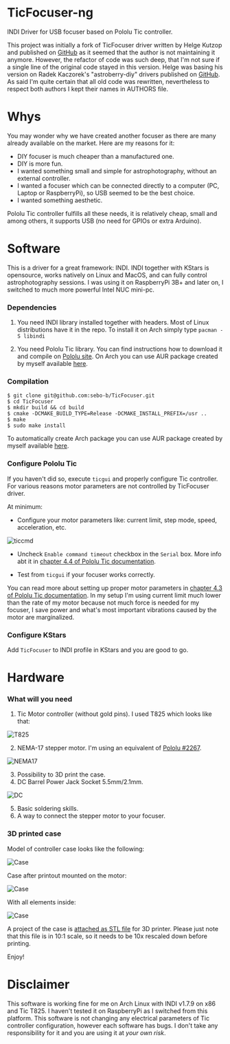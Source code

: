 # TicFocuser-ng
INDI Driver for USB focuser based on Pololu Tic controller.

This project was initially a fork of TicFocuser driver written by Helge Kutzop and published on [GitHub](https://github.com/HelgeMK/TicFocuser) as it seemed that the author is not maintaining it anymore. However, the refactor of code was such deep, that I'm not sure if a single line of the original code stayed in this version. Helge was basing his version on Radek Kaczorek's "astroberry-diy" drivers published on [GitHub](https://github.com/rkaczorek/astroberry-diy). As said I'm quite certain that all old code was rewritten, nevertheless to respect both authors I kept their names in AUTHORS file.

# Whys

You may wonder why we have created another focuser as there are many already available on the market. Here are my reasons for it:
* DIY focuser is much cheaper than a manufactured one.
* DIY is more fun.
* I wanted something small and simple for astrophotography, without an external controller.
* I wanted a focuser which can be connected directly to a computer (PC, Laptop or RaspberryPi), so USB seemed to be the best choice.
* I wanted something aesthetic.

Pololu Tic controller fulfills all these needs, it is relatively cheap, small and among others, it supports USB (no need for GPIOs or extra Arduino).

# Software

This is a driver for a great framework: INDI. INDI together with KStars is opensource, works natively on Linux and MacOS, and can fully control astrophotography sessions. I was using it on RaspberryPi 3B+ and later on, I switched to much more powerful Intel NUC mini-pc. 

### Dependencies

1. You need INDI library installed together with headers. Most of Linux distributions have it in the repo. To install it on Arch simply type `pacman -S libindi`

2. You need Pololu Tic library. You can find instructions how to download it and compile on [Pololu site](https://www.pololu.com/docs/0J71). On Arch you can use AUR package created by myself available [here](https://aur.archlinux.org/packages/pololu-tic-software/).

### Compilation

```
$ git clone git@github.com:sebo-b/TicFocuser.git
$ cd TicFocuser
$ mkdir build && cd build
$ cmake -DCMAKE_BUILD_TYPE=Release -DCMAKE_INSTALL_PREFIX=/usr ..
$ make
$ sudo make install
```
To automatically create Arch package you can use AUR package created by myself available [here](https://aur.archlinux.org/packages/libindi-ticfocuser/).

### Configure Pololu Tic

If you haven't did so, execute `ticgui` and properly configure Tic controller. For various reasons motor parameters are not controlled by TicFocuser driver.

At minimum:
* Configure your motor parameters like: current limit, step mode, speed, acceleration, etc.

![ticcmd](https://raw.githubusercontent.com/sebo-b/TicFocuser-ng/master/extras/ticgui_motorsettings.png)

* Uncheck `Enable command timeout` checkbox in the `Serial` box. More info abt it in [chapter 4.4 of Pololu Tic documentation](https://www.pololu.com/docs/0J71/all#4.4). 

* Test from `ticgui` if your focuser works correctly.

You can read more about setting up proper motor parameters in [chapter 4.3 of Pololu Tic documentation](https://www.pololu.com/docs/0J71/all#4.3). In my setup I'm using current limit much lower than the rate of my motor because not much force is needed for my focuser, I save power and what's most important vibrations caused by the motor are marginalized.

### Configure KStars

Add `TicFocuser` to INDI profile in KStars and you are good to go.

# Hardware

### What will you need
1. Tic Motor controller (without gold pins). I used T825 which looks like that:

![T825](https://raw.githubusercontent.com/sebo-b/TicFocuser-ng/master/extras/tic825.jpg)

2. NEMA-17 stepper motor. I'm using an equivalent of [Pololu #2267](https://www.pololu.com/product/2267).

![NEMA17](https://raw.githubusercontent.com/sebo-b/TicFocuser-ng/master/extras/nema17.jpg)

3. Possibility to 3D print the case.
4. DC Barrel Power Jack Socket 5.5mm/2.1mm.

![DC](https://raw.githubusercontent.com/sebo-b/TicFocuser-ng/master/extras/dc_barrel.jpg)

5. Basic soldering skills.
6. A way to connect the stepper motor to your focuser.

### 3D printed case

Model of controller case looks like the following:

![Case](https://raw.githubusercontent.com/sebo-b/TicFocuser-ng/master/extras/case1.jpg)

Case after printout mounted on the motor:

![Case](https://raw.githubusercontent.com/sebo-b/TicFocuser-ng/master/extras/case2.jpg)

With all elements inside:

![Case](https://raw.githubusercontent.com/sebo-b/TicFocuser-ng/master/extras/case3.jpg)

A project of the case is [attached as STL file](https://raw.githubusercontent.com/sebo-b/TicFocuser-ng/master/extras/ticfocuser_case.stl) for 3D printer. Please just note that this file is in 10:1 scale, so it needs to be 10x rescaled down before printing. 

Enjoy!

# Disclaimer

This software is working fine for me on Arch Linux with INDI v1.7.9 on x86 and Tic T825. I haven't tested it on RaspberryPi as I switched from this platform. This software is not changing any electrical parameters of Tic controller configuration, however each software has bugs. I don't take any responsibility for it and you are using it at *your own risk*.
